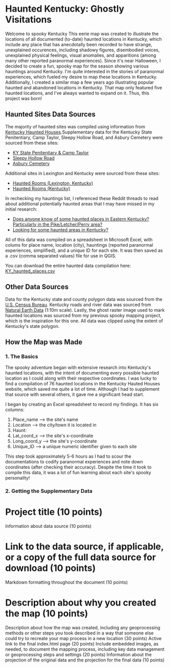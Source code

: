 # Haunted Kentucky: Ghostly Visitations

Welcome to spooky Kentucky This eerie map was created to illustrate the locations of all documented (to-date) haunted locations in Kentucky, which include any place that has anecdotally been recorded to have strange, unexplained occurences, including shadowy figures, disembodied voices, unexplained physical feelings, visual anomalies, and apparitions (among many other reported paranormal experiences). Since it's near Halloween, I decided to create a fun, spooky map for the season showing various hauntings around Kentucky. I'm quite interested in the stories of paranormal experiences, which fueled my desire to map these locations in Kentucky. Additionally, I created a similar map a few years ago illustrating popular haunted and abandoned locations in Kentucky. That map only featured five haunted locations, and I've always wanted to expand on it. Thus, this project was born!


## Haunted Sites Data Sources

The majority of haunted sites was compiled using information from [Kentucky Haunted Houses](https://www.kentuckyhauntedhouses.com/real-haunts/).Supplementary data for the Kentucky State Penitentiary, Camp Taylor, Sleepy Hollow Road, and Asbury Cemetery were sourced from these sites: 

* [KY State Penitentiary & Camp Taylor](https://kyforky.com/blogs/journalh/haunted-places)
* [Sleepy Hollow Road](https://www.kentuckybb.com/Blog/Get-Haunted-and-Go-Ghost-Hunting-in-Kentucky.html)
* [Asbury Cemetery](https://www.fourriversexplorer.com/asbury-cemetery-unusual-sights-ghostly-tales/)

Additional sites in Lexington and Kentucky were sourced from these sites:
* [Haunted Rooms (Lexington, Kentucky)](https://www.hauntedrooms.com/kentucky/lexington/haunted-places)
* [Haunted Rooms (Kentucky)](https://www.hauntedrooms.com/kentucky/haunted-places)

In rechecking my hauntings list, I referenced these Reddit threads to read about additional potentially haunted areas that I may have missed in my initial research:

* [Does anyone know of some haunted places in Eastern Kentucky? Particularly in the Pike/Letcher/Perry area?](https://www.reddit.com/r/Kentucky/comments/qxhrms/does_anyone_know_of_some_haunted_places_in/)
* [Looking for some haunted areas in Kentucky?](https://www.reddit.com/r/Kentucky/comments/c000hk/looking_for_some_haunted_areas_in_kentucky/)

All of this data was compiled on a spreadsheet in Microsoft Excel, with colums for place name, location (city), hauntings (reported paranormal experiences, simplified), and a unique ID for each site. It was then saved as a .csv (comma separated values) file for use in QGIS.

You can download the entire haunted data compilation here: <a href="data/KY_haunted_places.csv.js" download>KY_haunted_places.csv</a>


## Other Data Sources

Data for the Kentucky state and county polygon data was sourced from the [U.S. Census Bureau](https://www.census.gov/cgi-bin/geo/shapefiles/index.php). Kentucky roads and river data was sourced from [Natural Earth Data](https://www.naturalearthdata.com") (1:10m scale). Lastly, the ghost raster image used to mark haunted locations was sourced from my previous spooky mapping project, which is the inspiration for this one. All data was clipped using the extent of Kentucky's state polygon.


## How the Map was Made

### 1. The Basics

The spooky adventure began with extensive research into Kentucky's haunted locations, with the intent of documenting every possible haunted location as I could along with their respective coordinates. I was lucky to find a compilation of 76 haunted locations in the Kentucky Hauted Houses website, which saved me quite a lot of time. Although I had to supplement that source with several others, it gave me a significant head start.

I began by creating an Excel spreadsheet to record my findings. It has six columns:
1. Place_name --> the site's name
2. Location --> the city/town it is located in
3. Haunt:
4. Lat_coord_x --> the site's x-coordinate
5. Long_coord_y --> the site's y-coordinate
6. Unique_ID --> a unique numeric identifier given to each site

This step took approximately 5-6 hours as I had to scour the documentations to codify paranormal experiences and note down coordinates (after checking their accuracy). Despite the time it took to compile this data, it was a lot of fun learning about each site's spooky personality!

### 2. Getting the Supplementary Data




# Project title (10 points)
Information about data source (10 points)
# Link to the data source, if applicable, or a copy of the full data source for download (10 points)
Markdown formatting throughout the document (10 points)
# Description about why you created the map (10 points)
Description about how the map was created, including any geoprocessing methods or other steps you took described in a way that someone else could try to recreate your map process in a new location (30 points)
Active link to the final index.html page (20 points)
Include embedded images, as needed, to document the mapping process, including key data management or geoprocessing steps and settings (20 points)
Information about the projection of the original data and the projection for the final data (10 points)